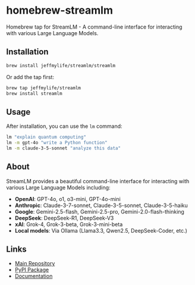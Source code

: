 # homebrew-streamlm

Homebrew tap for StreamLM - A command-line interface for interacting with various Large Language Models.

## Installation

```bash
brew install jeffmylife/streamlm/streamlm
```

Or add the tap first:
```bash
brew tap jeffmylife/streamlm
brew install streamlm
```

## Usage

After installation, you can use the `lm` command:

```bash
lm "explain quantum computing"
lm -m gpt-4o "write a Python function"
lm -m claude-3-5-sonnet "analyze this data"
```

## About

StreamLM provides a beautiful command-line interface for interacting with various Large Language Models including:

- **OpenAI**: GPT-4o, o1, o3-mini, GPT-4o-mini
- **Anthropic**: Claude-3-7-sonnet, Claude-3-5-sonnet, Claude-3-5-haiku
- **Google**: Gemini-2.5-flash, Gemini-2.5-pro, Gemini-2.0-flash-thinking
- **DeepSeek**: DeepSeek-R1, DeepSeek-V3
- **xAI**: Grok-4, Grok-3-beta, Grok-3-mini-beta
- **Local models**: Via Ollama (Llama3.3, Qwen2.5, DeepSeek-Coder, etc.)

## Links

- [Main Repository](https://github.com/jeffmylife/streamlm)
- [PyPI Package](https://pypi.org/project/streamlm/)
- [Documentation](https://github.com/jeffmylife/streamlm#readme)
